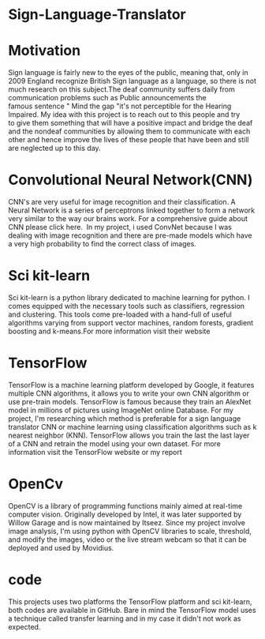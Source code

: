 # Sign-Language-Translator

 # Motivation
 
  Sign language is fairly new to the eyes of the public, meaning that, only in 2009 England recognize British Sign language as a language, so there is not much research on this subject.The deaf community suffers daily from communication problems such as Public announcements the famous sentence " Mind the gap "it's not perceptible for the Hearing Impaired. My idea with this project is to reach out to this people and try to give them something that will have a positive impact and bridge the deaf and the nondeaf communities by allowing them to communicate with each other and hence improve the lives of these people that have been and still are neglected up to this day.
 
 # Convolutional Neural Network(CNN)
 
  CNN's are very useful for image recognition and their classification. A Neural Network is a series of perceptrons linked together to form a network very similar to the way our brains work. For a comprehensive guide about CNN please click here. 
In my project, i used ConvNet because I was dealing with image recognition and there are pre-made models which have a very high probability to find the correct class of images.
 
 # Sci kit-learn
 
 Sci kit-learn is a python library dedicated to machine learning for python. I comes equipped with the necessary tools such as classifiers, regression and clustering. This tools come pre-loaded with a hand-full of useful algorithms varying from support vector machines, random forests, gradient boosting and k-means.For more information visit their website
 
 # TensorFlow
 
  TensorFlow is a machine learning platform developed by Google, it features multiple CNN algorithms, it allows you to write your own CNN algorithm or use pre-train models. TensorFlow is famous because they train an AlexNet model in millions of pictures using ImageNet online Database.
  For my project, I'm researching which method is preferable for a sign language translator CNN or machine learning using classification algorithms such as k nearest neighbor (KNN). TensorFlow allows you train the last the last layer of a CNN and retrain the model using your own dataset. For more information visit the TensorFlow website or my report
  
  # OpenCv
  
  OpenCV is a library of programming functions mainly aimed at real-time computer vision. Originally developed by Intel, it was later supported by Willow Garage and is now maintained by Itseez.
  Since my project involve image analysis, I'm using python with OpenCV libraries to scale, threshold, and modify the images, video or the live stream webcam so that it can be deployed and used by Movidius.
  
  # code
  This projects uses two platforms the TensorFlow platform and sci kit-learn, both codes are available in GitHub. Bare in mind the TensorFlow model uses a technique called transfer learning and in my case it didn't not work as expected.
  
